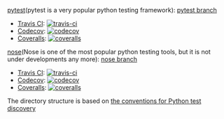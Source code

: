 [pytest](http://pytest.org)(pytest is a very popular python testing framework): [pytest branch](https://github.com/kepbod/pydev/tree/master)
* [Travis CI](https://travis-ci.org): [![travis-ci](https://travis-ci.org/kepbod/pydev.svg?branch=master)](https://travis-ci.org/kepbod/pydev)
* [Codecov](https://codecov.io): [![codecov](https://codecov.io/gh/kepbod/pydev/branch/master/graph/badge.svg)](https://codecov.io/gh/kepbod/pydev/branch/master)
* [Coveralls](https://coveralls.io): [![coveralls](https://coveralls.io/repos/github/kepbod/pydev/badge.svg?branch=master)](https://coveralls.io/github/kepbod/pydev?branch=master)

[nose](http://nose.readthedocs.io/en/latest/)(Nose is one of the most popular python testing tools, but it is not under developments any more): [nose branch](https://github.com/kepbod/pydev/tree/nose)
* [Travis CI](https://travis-ci.org): [![travis-ci](https://travis-ci.org/kepbod/pydev.svg?branch=nose)](https://travis-ci.org/kepbod/pydev)
* [Codecov](https://codecov.io): [![codecov](https://codecov.io/gh/kepbod/pydev/branch/nose/graph/badge.svg)](https://codecov.io/gh/kepbod/pydev/branch/nose)
* [Coveralls](https://coveralls.io): [![coveralls](https://coveralls.io/repos/github/kepbod/pydev/badge.svg?branch=nose)](https://coveralls.io/github/kepbod/pydev?branch=nose)

The directory structure is based on [the conventions for Python test discovery](http://docs.pytest.org/en/latest/goodpractices.html#test-discovery)
